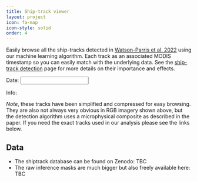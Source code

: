 ```yaml
---
title: Ship-track viewer
layout: project
icon: fa-map
icon-style: solid
order: 4
---
```


Easily browse all the ship-tracks detected in [Watson-Parris et al. 2022]() using our machine learning
algorithm. Each track as an associated MODIS timestamp so you can easily match with the underlying data. See the 
[ship-track detection](shiptracks) page for more details on their importance and effects. 

<div id="map">
    <div id="info-box">
        <p>Date: <input type="text" id="datepicker" class="date"></p>
        Info: <span id="info"></span>
    </div>
</div>
 
*Note*, these tracks have been simplified and compressed for easy browsing. They are also not always very obvious in RGB imagery shown above, but the detection algorithm uses a microphysical composite as described in the paper. If you need the exact tracks used in our analysis please see the links below. 

## Data
 - The shiptrack database can be found on Zenodo: TBC
 - The raw inference masks are much bigger but also freely available here: TBC  
 

